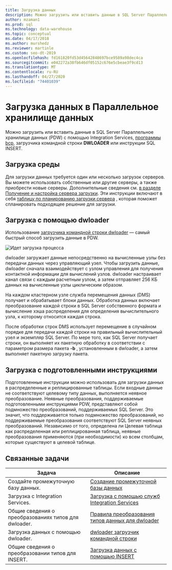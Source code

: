 ```yaml
---
title: Загрузка данных
description: Можно загрузить или вставить данные в SQL Server Параллельное хранилище данных (PDW) с помощью Integration Services, программы bcp, dwloader или инструкции SQL INSERT.
author: mzaman1
ms.prod: sql
ms.technology: data-warehouse
ms.topic: conceptual
ms.date: 04/17/2018
ms.author: murshedz
ms.reviewer: martinle
ms.custom: seo-dt-2019
ms.openlocfilehash: fd161820fd53d45642848697bce9589a98dec4ca
ms.sourcegitcommit: e042272a38fb646df05152c676e5cbeae3f9cd13
ms.translationtype: MT
ms.contentlocale: ru-RU
ms.lasthandoff: 04/27/2020
ms.locfileid: "74401039"
---
```

# <a name="loading-data-into-parallel-data-warehouse"></a>Загрузка данных в Параллельное хранилище данных
Можно загрузить или вставить данные в SQL Server Параллельное хранилище данных (PDW) с помощью Integration Services, [программы bcp](../tools/bcp-utility.md), загрузчика командной строки **DWLOADER** или инструкции SQL INSERT.  

## <a name="loading-environment"></a>Загрузка среды  
Для загрузки данных требуется один или несколько загрузок серверов. Вы можете использовать собственные или другие серверы, а также приобрести новые серверы. Дополнительные сведения см. [в разделе Получение и настройка сервера загрузки](acquire-and-configure-loading-server.md). Эти инструкции включают в себя [таблицу по планированию загрузки сервера](loading-server-capacity-planning-worksheet.md) , которая поможет спланировать подходящее решение для загрузки.  
  
## <a name="load-with-dwloader"></a>Загрузка с помощью dwloader  
Использование [загрузчика командной строки dwloader](dwloader.md) — самый быстрый способ загрузить данные в PDW.  
  
![Идет загрузка процесса](media/loading-process.png "Загрузка процесса")  
  
dwloader загружает данные непосредственно на вычисленные узлы без передачи данных через управляющий узел. Чтобы загрузить данные, dwloader сначала взаимодействует с узлом управления для получения контактной информации для вычислений узлов. dwloader настраивает канал связи с каждым расчетным узлом, а затем отправляет 256 КБ данных на вычисленные узлы циклическим образом.  
  
На каждом кластерном узле служба перемещения данных (DMS) получает и обрабатывает блоки данных. Обработка данных включает преобразование каждой строки в SQL Server собственного формата и вычисление хэша распределения для определения вычислительного узла, к которому относится каждая строка.  
  
После обработки строк DMS использует перемещение в случайном порядке для передачи каждой строки на правильный вычислительный узел и экземпляр SQL Server. По мере того, как SQL Server получает строки, он выполняет их пакетную обработку в соответствии с параметром размера пакета **-b** , установленным в dwloader, а затем выполняет пакетную загрузку пакета.  

## <a name="load-with-prepared-statements"></a>Загрузка с подготовленными инструкциями

Подготовленные инструкции можно использовать для загрузки данных в распределенные и реплицированные таблицы. Если входные данные не соответствуют целевому типу данных, выполняется неявное преобразование. Неявные преобразования, поддерживаемые подготовленными инструкциями PDW, представляют собой подмножество преобразований, поддерживаемых SQL Server. Это значит, что поддерживается только подмножество преобразований, но поддерживаемые преобразования соответствуют SQL Server неявных преобразований. Независимо от того, определена ли Целевая таблица как распределенная или реплицированная таблица, неявные преобразования применяются (при необходимости) ко всем столбцам, которые существуют в целевой таблице. 

<!-- MISSING LINK
For more information, see [Prepared statements](prepared-statements.md).
-->
  
## <a name="related-tasks"></a>Связанные задачи  
  
|Задача|Описание|  
|--------|---------------|  
|Создайте промежуточную базу данных.|[Создание промежуточной базы данных](staging-database.md)|  
|Загрузка с Integration Services.|[Загрузка с помощью служб Integration Services](load-with-ssis.md)|  
|Общие сведения о преобразованиях типов для dwloader.|[Правила преобразования типов данных для dwloader](dwloader-data-type-conversion-rules.md)|  
|Загрузка данных с помощью dwloader.|[dwloader загрузчик командной строки](dwloader.md)|  
|Общие сведения о преобразовании типов для INSERT.|[Загрузка данных с помощью INSERT](load-with-insert.md)|  
 
<!-- MISSING LINKS
## See Also  
[Grant permissions to load data](grant-permissions-to-load-data.md)  
[Common metadata query examles](metadata-query-examples.md)  
  
-->
